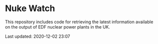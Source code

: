 # Nuke Watch

This repository includes code for retrieving the latest information available on the output of EDF nuclear power plants in the UK.

Last updated: 2020-12-02 23:07